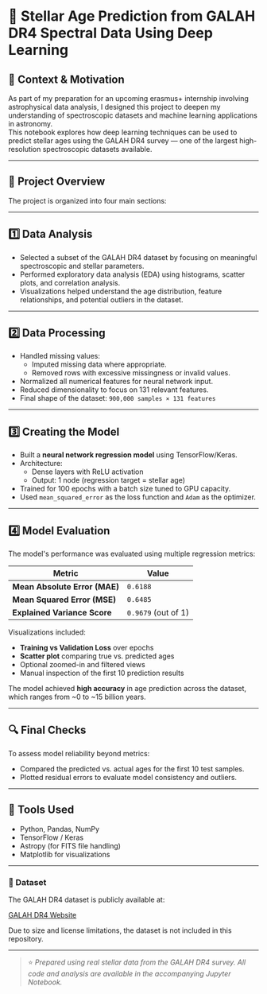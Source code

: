 # 🌟 Stellar Age Prediction from GALAH DR4 Spectral Data Using Deep Learning

## 🧪 Context & Motivation

As part of my preparation for an upcoming erasmus+ internship involving astrophysical data analysis, I designed this project to deepen my understanding of spectroscopic datasets and machine learning applications in astronomy.  
This notebook explores how deep learning techniques can be used to predict stellar ages using the GALAH DR4 survey — one of the largest high-resolution spectroscopic datasets available.

---

## 🧭 Project Overview

The project is organized into four main sections:

---

## 1️⃣ Data Analysis

- Selected a subset of the GALAH DR4 dataset by focusing on meaningful spectroscopic and stellar parameters.
- Performed exploratory data analysis (EDA) using histograms, scatter plots, and correlation analysis.
- Visualizations helped understand the age distribution, feature relationships, and potential outliers in the dataset.

---

## 2️⃣ Data Processing

- Handled missing values:
  - Imputed missing data where appropriate.
  - Removed rows with excessive missingness or invalid values.
- Normalized all numerical features for neural network input.
- Reduced dimensionality to focus on 131 relevant features.
- Final shape of the dataset: `900,000 samples × 131 features`

---

## 3️⃣ Creating the Model

- Built a **neural network regression model** using TensorFlow/Keras.
- Architecture:
  - Dense layers with ReLU activation
  - Output: 1 node (regression target = stellar age)
- Trained for 100 epochs with a batch size tuned to GPU capacity.
- Used `mean_squared_error` as the loss function and `Adam` as the optimizer.

---

## 4️⃣ Model Evaluation

The model's performance was evaluated using multiple regression metrics:

| Metric | Value |
|--------|-------|
| **Mean Absolute Error (MAE)** | `0.6188` |
| **Mean Squared Error (MSE)**  | `0.6485` |
| **Explained Variance Score**  | `0.9679` (out of 1) |

Visualizations included:
- **Training vs Validation Loss** over epochs
- **Scatter plot** comparing true vs. predicted ages
- Optional zoomed-in and filtered views
- Manual inspection of the first 10 prediction results

The model achieved **high accuracy** in age prediction across the dataset, which ranges from ~0 to ~15 billion years.

---

## 🔍 Final Checks

To assess model reliability beyond metrics:
- Compared the predicted vs. actual ages for the first 10 test samples.
- Plotted residual errors to evaluate model consistency and outliers.

---

## 🚀 Tools Used

- Python, Pandas, NumPy
- TensorFlow / Keras
- Astropy (for FITS file handling)
- Matplotlib for visualizations

---

### 🔗 Dataset

The GALAH DR4 dataset is publicly available at:

[GALAH DR4 Website](https://www.galah-survey.org)

Due to size and license limitations, the dataset is not included in this repository.

---


> ⭐️ *Prepared using real stellar data from the GALAH DR4 survey. All code and analysis are available in the accompanying Jupyter Notebook.*
